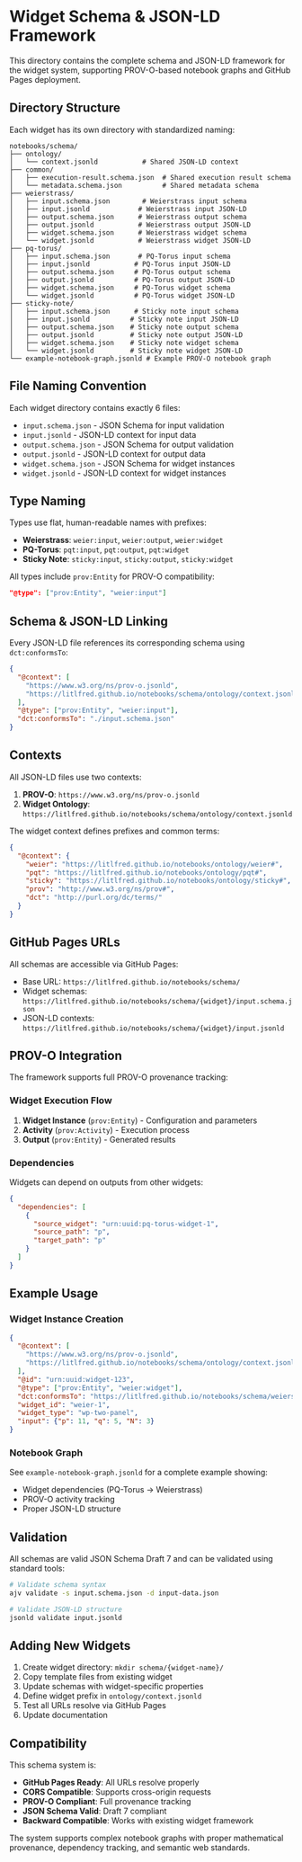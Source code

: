 # Widget Schema & JSON-LD Framework

This directory contains the complete schema and JSON-LD framework for the widget system, supporting PROV-O-based notebook graphs and GitHub Pages deployment.

## Directory Structure

Each widget has its own directory with standardized naming:

```
notebooks/schema/
├── ontology/
│   └── context.jsonld           # Shared JSON-LD context
├── common/
│   ├── execution-result.schema.json  # Shared execution result schema
│   └── metadata.schema.json          # Shared metadata schema
├── weierstrass/
│   ├── input.schema.json        # Weierstrass input schema
│   ├── input.jsonld            # Weierstrass input JSON-LD
│   ├── output.schema.json      # Weierstrass output schema
│   ├── output.jsonld           # Weierstrass output JSON-LD
│   ├── widget.schema.json      # Weierstrass widget schema
│   └── widget.jsonld           # Weierstrass widget JSON-LD
├── pq-torus/
│   ├── input.schema.json       # PQ-Torus input schema
│   ├── input.jsonld           # PQ-Torus input JSON-LD
│   ├── output.schema.json     # PQ-Torus output schema
│   ├── output.jsonld          # PQ-Torus output JSON-LD
│   ├── widget.schema.json     # PQ-Torus widget schema
│   └── widget.jsonld          # PQ-Torus widget JSON-LD
├── sticky-note/
│   ├── input.schema.json      # Sticky note input schema
│   ├── input.jsonld          # Sticky note input JSON-LD
│   ├── output.schema.json    # Sticky note output schema
│   ├── output.jsonld         # Sticky note output JSON-LD
│   ├── widget.schema.json    # Sticky note widget schema
│   └── widget.jsonld         # Sticky note widget JSON-LD
└── example-notebook-graph.jsonld # Example PROV-O notebook graph
```

## File Naming Convention

Each widget directory contains exactly 6 files:
- `input.schema.json` - JSON Schema for input validation
- `input.jsonld` - JSON-LD context for input data
- `output.schema.json` - JSON Schema for output validation  
- `output.jsonld` - JSON-LD context for output data
- `widget.schema.json` - JSON Schema for widget instances
- `widget.jsonld` - JSON-LD context for widget instances

## Type Naming

Types use flat, human-readable names with prefixes:
- **Weierstrass**: `weier:input`, `weier:output`, `weier:widget`
- **PQ-Torus**: `pqt:input`, `pqt:output`, `pqt:widget`  
- **Sticky Note**: `sticky:input`, `sticky:output`, `sticky:widget`

All types include `prov:Entity` for PROV-O compatibility:
```json
"@type": ["prov:Entity", "weier:input"]
```

## Schema & JSON-LD Linking

Every JSON-LD file references its corresponding schema using `dct:conformsTo`:
```json
{
  "@context": [
    "https://www.w3.org/ns/prov-o.jsonld",
    "https://litlfred.github.io/notebooks/schema/ontology/context.jsonld"
  ],
  "@type": ["prov:Entity", "weier:input"],
  "dct:conformsTo": "./input.schema.json"
}
```

## Contexts

All JSON-LD files use two contexts:
1. **PROV-O**: `https://www.w3.org/ns/prov-o.jsonld`
2. **Widget Ontology**: `https://litlfred.github.io/notebooks/schema/ontology/context.jsonld`

The widget context defines prefixes and common terms:
```json
{
  "@context": {
    "weier": "https://litlfred.github.io/notebooks/ontology/weier#",
    "pqt": "https://litlfred.github.io/notebooks/ontology/pqt#",
    "sticky": "https://litlfred.github.io/notebooks/ontology/sticky#",
    "prov": "http://www.w3.org/ns/prov#",
    "dct": "http://purl.org/dc/terms/"
  }
}
```

## GitHub Pages URLs

All schemas are accessible via GitHub Pages:
- Base URL: `https://litlfred.github.io/notebooks/schema/`
- Widget schemas: `https://litlfred.github.io/notebooks/schema/{widget}/input.schema.json`
- JSON-LD contexts: `https://litlfred.github.io/notebooks/schema/{widget}/input.jsonld`

## PROV-O Integration

The framework supports full PROV-O provenance tracking:

### Widget Execution Flow
1. **Widget Instance** (`prov:Entity`) - Configuration and parameters
2. **Activity** (`prov:Activity`) - Execution process  
3. **Output** (`prov:Entity`) - Generated results

### Dependencies
Widgets can depend on outputs from other widgets:
```json
{
  "dependencies": [
    {
      "source_widget": "urn:uuid:pq-torus-widget-1",
      "source_path": "p",
      "target_path": "p"
    }
  ]
}
```

## Example Usage

### Widget Instance Creation
```json
{
  "@context": [
    "https://www.w3.org/ns/prov-o.jsonld", 
    "https://litlfred.github.io/notebooks/schema/ontology/context.jsonld"
  ],
  "@id": "urn:uuid:widget-123",
  "@type": ["prov:Entity", "weier:widget"],
  "dct:conformsTo": "https://litlfred.github.io/notebooks/schema/weierstrass/widget.schema.json",
  "widget_id": "weier-1",
  "widget_type": "wp-two-panel",
  "input": {"p": 11, "q": 5, "N": 3}
}
```

### Notebook Graph
See `example-notebook-graph.jsonld` for a complete example showing:
- Widget dependencies (PQ-Torus → Weierstrass)
- PROV-O activity tracking
- Proper JSON-LD structure

## Validation

All schemas are valid JSON Schema Draft 7 and can be validated using standard tools:

```bash
# Validate schema syntax
ajv validate -s input.schema.json -d input-data.json

# Validate JSON-LD structure  
jsonld validate input.jsonld
```

## Adding New Widgets

1. Create widget directory: `mkdir schema/{widget-name}/`
2. Copy template files from existing widget
3. Update schemas with widget-specific properties
4. Define widget prefix in `ontology/context.jsonld`
5. Test all URLs resolve via GitHub Pages
6. Update documentation

## Compatibility

This schema system is:
- **GitHub Pages Ready**: All URLs resolve properly
- **CORS Compatible**: Supports cross-origin requests
- **PROV-O Compliant**: Full provenance tracking
- **JSON Schema Valid**: Draft 7 compliant
- **Backward Compatible**: Works with existing widget framework

The system supports complex notebook graphs with proper mathematical provenance, dependency tracking, and semantic web standards.